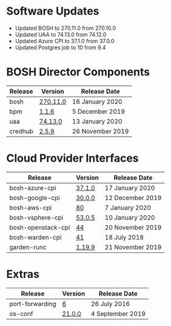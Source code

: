 # Software Updates

- Updated BOSH to 270.11.0 from 270.10.0
- Updated UAA to 74.13.0 from 74.12.0
- Updated Azure CPI to 37.1.0 from 37.0.0
- Updated Postgres job to 10 from 9.4

# BOSH Director Components

| Release | Version | Release Date |
| ------- | ------- | ------------ |
| bosh | [270.11.0](https://github.com/cloudfoundry/bosh/releases/tag/v270.11.0) | 16 January 2020 |
| bpm | [1.1.6](https://github.com/cloudfoundry/bpm-release/releases/tag/v1.1.6) | 5 December 2019 |
| uaa | [74.13.0](https://github.com/cloudfoundry/uaa-release/releases/tag/v74.13.0) | 13 January 2020 |
| credhub | [2.5.9](https://github.com/pivotal-cf/credhub-release/releases/tag/2.5.9) | 26 November 2019 |

# Cloud Provider Interfaces

| Release | Version | Release Date |
| ------- | ------- | ------------ |
| bosh-azure-cpi | [37.1.0](https://github.com/cloudfoundry/bosh-azure-cpi-release/releases/tag/v37.1.0) | 17 January 2020 |
| bosh-google-cpi | [30.0.0](https://github.com/cloudfoundry/bosh-google-cpi-release/releases/tag/v30.0.0) | 12 December 2019 |
| bosh-aws-cpi | [80](https://github.com/cloudfoundry/bosh-aws-cpi-release/releases/tag/v80) | 7 January 2020 |
| bosh-vsphere-cpi | [53.0.5](https://github.com/cloudfoundry/bosh-vsphere-cpi-release/releases/tag/v53.0.5) | 10 January 2020 |
| bosh-openstack-cpi | [44](https://github.com/cloudfoundry/bosh-openstack-cpi-release/releases/tag/v44) | 20 November 2019 |
| bosh-warden-cpi | [41](https://github.com/cppforlife/bosh-warden-cpi-release/releases/tag/v41) | 18 July 2018 |
| garden-runc | [1.19.9](https://github.com/cloudfoundry/garden-runc-release/releases/tag/v1.19.9) | 21 November 2019 |

# Extras

| Release | Version | Release Date |
| ------- | ------- | ------------ |
| port-forwarding | [6](https://github.com/cloudfoundry-community/port-forwarding-boshrelease/releases/tag/v6) | 26 July 2016 |
| os-conf | [21.0.0](https://github.com/cloudfoundry/os-conf-release/releases/tag/v21.0.0) | 4 September 2019 |
